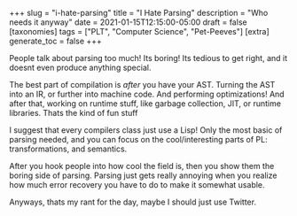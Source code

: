 +++
slug = "i-hate-parsing"
title = "I Hate Parsing"
description = "Who needs it anyway"
date = 2021-01-15T12:15:00-05:00
draft = false
[taxonomies]
tags = ["PLT", "Computer Science", "Pet-Peeves"]
[extra]
generate_toc = false
+++

People talk about parsing too much! Its boring! Its tedious to get right, and it doesnt even produce anything special.

The best part of compilation is _after_ you have your AST. Turning the AST into an IR, or further into machine code. And performing optimizations! And after that, working on runtime stuff, like garbage collection, JIT, or runtime libraries. Thats the kind of fun stuff

I suggest that every compilers class just use a Lisp! Only the most basic of parsing needed, and you can focus on the cool/interesting parts of PL: transformations, and semantics.

After you hook people into how cool the field is, then you show them the boring side of parsing. Parsing just gets really annoying when you realize how much error recovery you have to do to make it somewhat usable.

Anyways, thats my rant for the day, maybe I should just use Twitter.

